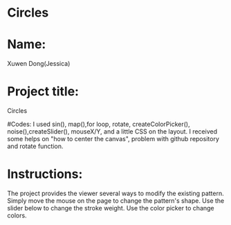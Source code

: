 # Circles

# Name: 
Xuwen Dong(Jessica)

# Project title: 
Circles

#Codes:
I used sin(), map(),for loop, rotate, createColorPicker(), noise(),createSlider(), mouseX/Y, and a little CSS on the layout.
I received some helps on "how to center the canvas", problem with github repository and rotate function.

# Instructions:
The project provides the viewer several ways to modify the existing pattern. Simply move the mouse on the page to change 
the pattern's shape. Use the slider below to change the stroke weight. Use the color picker to change colors.
